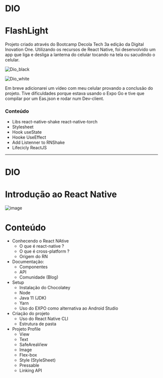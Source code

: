 # DIO

# FlashLight

Projeto criado através do Bootcamp Decola Tech 3a edição da Digital Inovation One. Utilizando os recursos de React Native, foi desenvolvido um app que liga e desliga a lanterna do celular tocando na tela ou sacudindo o celular.

![Dio_black](https://user-images.githubusercontent.com/101853264/176347201-040eb3ad-d8de-453e-bdab-47ccb05da5f3.jpg)

![Dio_white](https://user-images.githubusercontent.com/101853264/176347229-41a4ce57-ac96-4aed-a659-96136ddd1b41.jpg)

Em breve adicionarei um vídeo com meu celular provando a conclusão do projeto. Tive dificuldades porque estava usando o Expo Go e tive que compilar por um Eas.json e rodar num Dev-client.

### Conteúdo
 - Libs react-native-shake react-native-torch
 - Stylesheet
 - Hook useState
 - Hooke UseEffect
 - Add Listenner to RNShake
 - Lifecicly ReactJS



---------------------------------------------------------------------



# DIO
# Introdução ao React Native

![image](https://user-images.githubusercontent.com/101853264/175182742-02df2432-4ee5-4971-995b-128261ac6ea0.png)

# Conteúdo
- Conhecendo o React NAtive
  - O que é react-native ?
  - O que é cross-platform ?
  - Origem do RN
- Documentação:
  - Componentes
  - API
  - Comunidade (Blog)
- Setup
  - Instalação do Chocolatey
  - Node
  - Java 11 (JDK)
  - Yarn
  - Uso do EXPO como alternativa ao Android Studio
- Criação do projeto
  - Uso do React Native CLI
  - Estrutura de pasta
- Projeto Profile
  - View
  - Text
  - SafeAreaView
  - Image
  - Flex-box
  - Style (StyleSheet)
  - Pressable
  - Linking API
